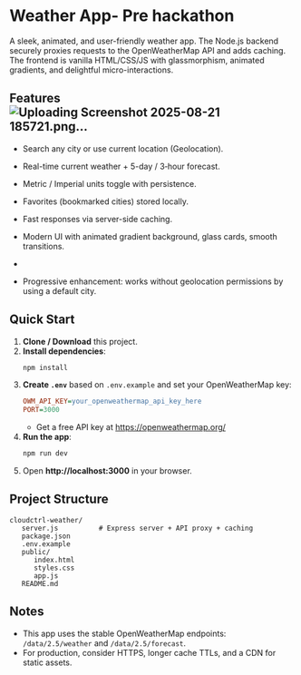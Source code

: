 
# Weather App- Pre hackathon

A sleek, animated, and user-friendly weather app. The Node.js backend securely proxies requests to the OpenWeatherMap API and adds caching. The frontend is vanilla HTML/CSS/JS with glassmorphism, animated gradients, and delightful micro-interactions.

## Features![Uploading Screenshot 2025-08-21 185721.png…]()

- Search any city or use current location (Geolocation).
- Real-time current weather + 5-day / 3‑hour forecast.
- Metric / Imperial units toggle with persistence.
- Favorites (bookmarked cities) stored locally.
- Fast responses via server-side caching.
- Modern UI with animated gradient background, glass cards, smooth transitions.

- 
- Progressive enhancement: works without geolocation permissions by using a default city.

## Quick Start
1. **Clone / Download** this project.
2. **Install dependencies**:
   ```bash
   npm install
   ```
3. **Create `.env`** based on `.env.example` and set your OpenWeatherMap key:
   ```ini
   OWM_API_KEY=your_openweathermap_api_key_here
   PORT=3000
   ```
   - Get a free API key at https://openweathermap.org/
4. **Run the app**:
   ```bash
   npm run dev
   ```
5. Open **http://localhost:3000** in your browser.

## Project Structure
```
cloudctrl-weather/
   server.js          # Express server + API proxy + caching
   package.json
   .env.example
   public/
      index.html
      styles.css
      app.js
   README.md
```

## Notes
- This app uses the stable OpenWeatherMap endpoints: `/data/2.5/weather` and `/data/2.5/forecast`.
- For production, consider HTTPS, longer cache TTLs, and a CDN for static assets.

